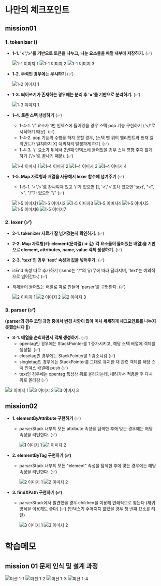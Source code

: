 # 나만의 체크포인트

## mission01

### 1. tokenizer ()

- **1-1. '<','>'를 기반으로 토큰을 나누고, 나눈 요소들을 배열 내부에 저장하기.** (✅)

  ![1-1 이미지 1](https://ifh.cc/g/NtwGWh.png)
  ![1-1 이미지 2](https://ifh.cc/g/4DDqP5.png)
  ![1-1 이미지 3](https://ifh.cc/g/VXRszp.png)

- **1-2. 주석인 경우에는 무시하기** (✅)

  ![1-2 이미지 1](https://ifh.cc/g/331pDb.jpg)

- **1-3. 띄어쓰기가 존재하는 경우에는 분리 후 '='를 기반으로 분리하기.** (✅)

  ![1-3 이미지 1](https://ifh.cc/g/0dVpwZ.jpg)

- **1-4. 토큰 스택 생성하기** (✅)

  - 1-4-1. '/' 요소가 1번 인덱스에 들어있을 경우 스택 pop 기능 구현하기 ('</'로 시작하기 때문). (✅)
  - 1-4-2. pop 기능의 수행을 하지 못할 경우, (스택 맨 위의 엘리먼트와 현재 엘리먼트가 일치하지 X) 예외처리 발생하게 하기. (✅)
  - 1-4-3. '/' 요소가 뒤에서 2번째 인덱스에 들어있을 경우 스택 영향 주지 않게 하기 ('/>'로 끝나기 때문). (✅)

  ![1-4 이미지 1](https://ifh.cc/g/frjFRR.png)
  ![1-4 이미지 2](https://ifh.cc/g/A2JcNX.jpg)
  ![1-4 이미지 3](https://ifh.cc/g/q76jXX.png)
  ![1-4 이미지 4](https://ifh.cc/g/cnB2Ct.jpg)

- **1-5. Map 자료형과 배열을 사용해서 lexer 함수에 넘겨주기** (✅)

  - 1-5-1. '<','>'로 감싸여져 있고 '/'가 없으면 [], '<','>'조차 없으면 'text', "<", '>", "/"가 있으면 "/" (✅)

  ![1-5 이미지1](https://ifh.cc/g/ntjTCW.png)
  ![1-5 이미지2](https://ifh.cc/g/zcX1ww.jpg)
  ![1-5 이미지3](https://ifh.cc/g/vxYpFH.jpg)
  ![1-5 이미지4](https://ifh.cc/g/1xAXrx.png)
  ![1-5 이미지5](https://ifh.cc/g/1O2qVB.png)
  ![1-5 이미지6](https://ifh.cc/g/jsQ4FS.png)
  ![1-5 이미지7](https://ifh.cc/g/w0oAlg.jpg)

### 2. lexer (✅)

- **2-1. tokenizer 자료가 잘 넘겨졌는지 확인하기.** (✅)
- **2-2. Map 자료형(키: element(문자열) => 값: 각 요소들이 들어있는 배열)을 기반으로 element, attributes, name, value 객체 생성하기.** (✅)
- **2-3. 'text'인 경우 'text' 속성과 값을 넣어주기.** (✅)
- isEnd 속성 따로 추가하기 (isend는 "/"의 유/무에 따라 달라지며, 'text'는 예외적으로 넘어간다.) (✅)
- 객체들이 들어있는 배열로 따로 만들어 'parser'를 구현한다. (✅)

  ![2 이미지 1](https://ifh.cc/g/PxmNsO.jpg)
  ![2 이미지 2](https://ifh.cc/g/j17lty.png)
  ![2 이미지 3](https://ifh.cc/g/Kc8HRj.jpg)

### 3. parser (✅)

**(parser의 경우 코딩 과정 중에서 변경 사항이 많아 미처 세세하게 체크포인트를 나누지 못했습니다 🥲)**

- **3-1. 배열을 순회하면서 객체 생성하기.** (✅)
  - opentag인 경우에는 StackPointer를 1 증가시키고, 해당 스택 배열에 객체를 생성함. (✅)
  - closetag인 경우에는 StackPointer를 1 감소시킴 (✅)
  - singletag인 경우에는 StackPointer를 그대로 유지한 채 관련 객체를 해당 스택 인덱스 배열에 push (✅)
  - text인 경우에는 opentag 특성상 위로 올라가는데, 내려가서 적용한 후 다시 위로 올라감 (✅)

![3 이미지 1](https://ifh.cc/g/FQZGn5.jpg)
![3 이미지 2](https://ifh.cc/g/DqKOOo.jpg)
![3 이미지 3](https://ifh.cc/g/9dWkX7.jpg)

## mission02

- **1. elementByAttribute 구현하기** (✅)

  - parserStack 내부의 모든 attribute 속성을 탐색한 후에 맞는 경우에는 해당 속성을 리턴한다. (✅)

    ![1 이미지 1](https://ifh.cc/g/1D1R88.png)
    ![1 이미지 2](https://ifh.cc/g/Pa8MLm.jpg)

- **2. elementByTag 구현하기 (✅)**

  - parserStack 내부의 모든 "element" 속성을 탐색한 후에 맞는 경우에는 해당 속성을 리턴한다. (✅)

    ![2 이미지 1](https://ifh.cc/g/SOzlp5.jpg)
    ![2 이미지 2](https://ifh.cc/g/ApC6Az.jpg)

- **3. findXPath 구현하기 (✅)**

  - parserStack에서 발견했을 경우 children을 이용해 연쇄적으로 찾는다 (재귀 방식을 이용해도 좋다) (✅)
    (인덱스가 주어지지 않았을 경우 첫 번째 요소를 리턴)

    ![3 이미지 1](https://ifh.cc/g/SOzlp5.jpg)
    ![3 이미지 2](https://ifh.cc/g/ApC6Az.jpg)

# 학습메모

## mission 01 문제 인식 및 설계 과정

![미션 1-1](https://ifh.cc/g/hG0Ccp.jpg)
![미션 1-2](https://ifh.cc/g/BW25gS.jpg)
![미션 1-3](https://ifh.cc/g/KCh2l0.jpg)
![미션 1-4](https://ifh.cc/g/hGG6Jq.jpg)
